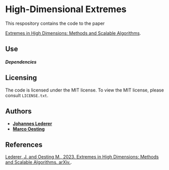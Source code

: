 # High-Dimensional Extremes

This respository contains the code to the paper

[Extremes in High Dimensions: Methods and Scalable Algorithms](https://arxiv.org/abs/2303.04258).

## Use

##### Dependencies


## Licensing

The code is licensed under the MIT license. To
view the MIT license, please consult `LICENSE.txt`.

## Authors

* [**Johannes Lederer**](https://johanneslederer.com)
* [**Marco Oesting**](https://www.isa.uni-stuttgart.de/institut/team/Oesting/)

## References

[Lederer, J. and Oesting M., 2023. Extremes in High Dimensions: Methods and Scalable Algorithms. arXiv.](https://arxiv.org/abs/2303.04258).

